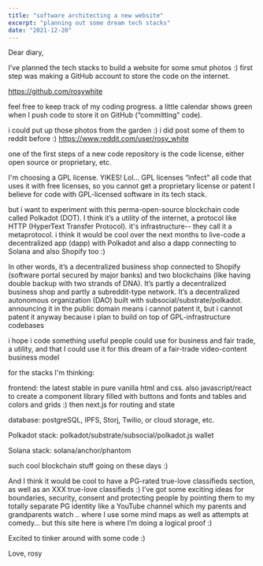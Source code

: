 ```yaml
---
title: "software architecting a new website"
excerpt: "planning out some dream tech stacks"
date: "2021-12-20"
---
```


Dear diary,

I’ve planned the tech stacks to build a website for some smut photos :) first step was making a GitHub account to store the code on the internet.

https://github.com/rosywhite

feel free to keep track of my coding progress. a little calendar shows green when I push code to store it on GitHub (“committing” code).

i could put up those photos from the garden :) i did post some of them to reddit before :) https://www.reddit.com/user/rosy_white

one of the first steps of a new code repository is the code license, either open source or proprietary, etc.

I'm choosing a GPL license. YIKES! Lol... GPL licenses “infect” all code that uses it with free licenses, so you cannot get a proprietary license or patent I believe for code with GPL-licensed software in its tech stack.

but i want to experiment with this perma-open-source blockchain code called Polkadot (DOT). I think it’s a utility of the internet, a protocol like HTTP (HyperText Transfer Protocol). it's infrastructure-- they call it a metaprotocol. i think it would be cool over the next months to live-code a decentralized app (dapp) with Polkadot and also a dapp connecting to Solana and also Shopify too :)

In other words, it’s a decentralized business shop connected to Shopify (software portal secured by major banks) and two blockchains (like having double backup with two strands of DNA). It’s partly a decentralized business shop and partly a subreddit-type network. It’s a decentralized autonomous organization (DAO) built with subsocial/substrate/polkadot. announcing it in the public domain means i cannot patent it, but i cannot patent it anyway because i plan to build on top of GPL-infrastructure codebases

i hope i code something useful people could use for business and fair trade, a utility, and that I could use it for this dream of a fair-trade video-content business model

for the stacks I'm thinking:

frontend: the latest stable in pure vanilla html and css. also javascript/react to create a component library filled with buttons and fonts and tables and colors and grids :) then next.js for routing and state

database: postgreSQL, IPFS, Storj, Twilio, or cloud storage, etc.

Polkadot stack: polkadot/substrate/subsocial/polkadot.js wallet

Solana stack: solana/anchor/phantom

such cool blockchain stuff going on these days :)

And I think it would be cool to have a PG-rated true-love classifieds section, as well as an XXX true-love classifieds :) I’ve got some exciting ideas for boundaries, security, consent and protecting people by pointing them to my totally separate PG identity like a YouTube channel which my parents and grandparents watch .. where I use some mind maps as well as attempts at comedy… but this site here is where I’m doing a logical proof :)

Excited to tinker around with some code :)

Love,
rosy